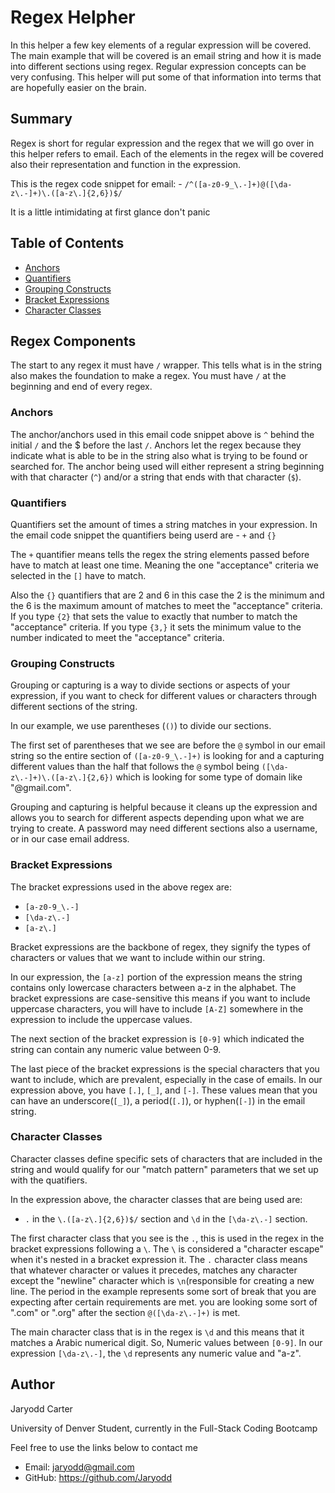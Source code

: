 # Regex Helpher

In this helper a few key elements of a regular expression will be covered. The main example that will be covered is an email string and how it is made into different sections using regex. Regular expression concepts can be very confusing. This helper will put some of that information into terms that are hopefully easier on the brain.

## Summary

Regex is short for regular expression and the regex that we will go over in this helper refers to email. Each of the elements in the regex will be covered also their representation and function in the expression. 

This is the regex code snippet for email: - `/^([a-z0-9_\.-]+)@([\da-z\.-]+)\.([a-z\.]{2,6})$/`

It is a little intimidating at first glance don't panic

## Table of Contents

- [Anchors](#anchors)
- [Quantifiers](#quantifiers)
- [Grouping Constructs](#grouping-constructs)
- [Bracket Expressions](#bracket-expressions)
- [Character Classes](#character-classes)

## Regex Components

The start to any regex it must have `/` wrapper. This tells what is in the string also makes the foundation to make a regex. You must have `/` at the beginning and end of every regex.

### Anchors

The anchor/anchors used in this email code snippet above is `^` behind the initial `/` and the $ before the last `/`. Anchors let the regex because they indicate what is able to be in the string also what is trying to be found or searched for. The anchor being used will either represent a string beginning with that character (`^`) and/or a string that ends with that character (`$`). 

### Quantifiers

Quantifiers set the amount of times a string matches in your expression. In the email code snippet the quantifiers being userd are - `+` and `{}`

The `+` quantifier means tells the regex the string elements passed before have to match at least one time. Meaning the one "acceptance" criteria we selected in the `[]` have to match.

Also the `{}` quantifiers that are 2 and 6 in this case the 2 is the minimum and the 6 is the maximum amount of matches to meet the "acceptance" criteria. If you type `{2}` that sets the value to exactly that number to match the "acceptance" criteria. If you type `{3,}` it sets the minimum value to the number indicated to meet the "acceptance" criteria.

### Grouping Constructs


Grouping or capturing is a way to divide  sections or aspects of your expression, if you want to check for different values or characters through different sections of the string.

In our example, we use parentheses (`()`) to divide our sections.

The first set of parentheses that we see are before the `@` symbol in our email string so the entire section of `([a-z0-9_\.-]+)` is looking for and a capturing different values than the half that follows the `@` symbol being `([\da-z\.-]+)\.([a-z\.]{2,6})` which is looking for some type of domain like "@gmail.com".

Grouping and capturing is helpful because it cleans up the expression and allows you to search for different aspects depending upon what we are trying to create. A password may need different sections also a username, or in our case email address.


### Bracket Expressions
The bracket expressions used in the above regex are:

- `[a-z0-9_\.-]`
- `[\da-z\.-]`
- `[a-z\.]`

Bracket expressions are the backbone of regex, they signify the types of characters or values that we want to include within our string.

In our expression, the `[a-z]` portion of the expression means the string contains only lowercase characters between a-z in the alphabet. The bracket expressions are case-sensitive this means if you want to include uppercase characters, you will have to include `[A-Z]` somewhere in the expression to include the uppercase values.

The next section of the bracket expression is `[0-9]` which indicated the string can contain any numeric value between 0-9.

The last piece of the bracket expressions is the special characters that you want to include, which are  prevalent, especially in the case of emails. In our expression above, you have `[.]`, `[_]`, and `[-]`. These values mean that you can have an underscore(`[_]`), a period(`[.]`), or hyphen(`[-]`) in the email string.

### Character Classes

Character classes define specific sets of characters that are included in the string and would qualify for our "match pattern" parameters that we set up with the quatifiers.

In the expression above, the character classes that are being used are:

- `.` in the `\.([a-z\.]{2,6})$/` section and `\d` in the `[\da-z\.-]` section.

The first character class that you see is the `.`, this is used in the regex in the bracket expressions following a `\`. The `\` is considered a "character escape" when it's nested in a bracket expression it. The `.` character class means that whatever character or values it precedes, matches any character except the "newline" character which is `\n`(responsible for creating a new line. The period in the example represents some sort of break that you are expecting after certain requirements are met. you are looking some sort of ".com" or ".org" after the section `@([\da-z\.-]+)` is met.

The main character class that is in the regex is `\d` and this means that it matches a Arabic numerical digit. So, Numeric values between `[0-9]`. In our expression `[\da-z\.-]`, the `\d` represents any numeric value and "a-z".


## Author

Jaryodd Carter

University of Denver Student, currently in the Full-Stack Coding Bootcamp

Feel free to use the links below to contact me 

- Email: jaryodd@gmail.com
- GitHub: https://github.com/Jaryodd

